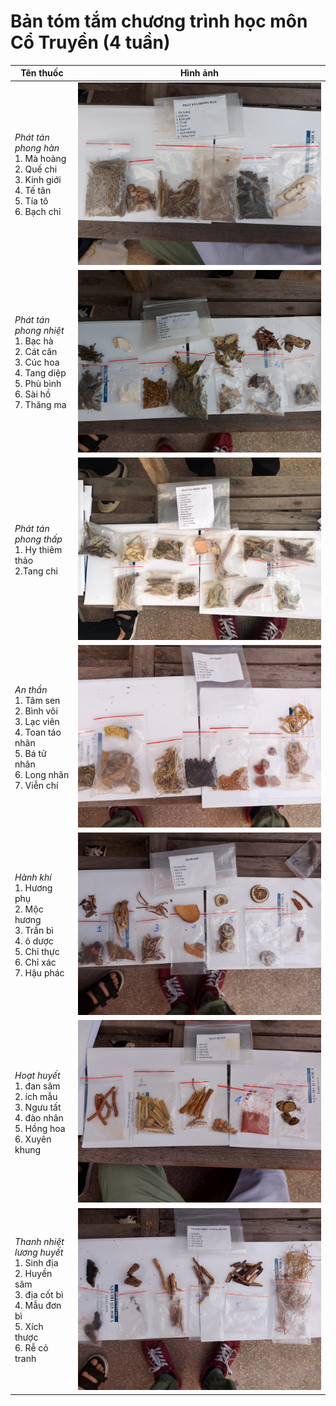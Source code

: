 # Bản tóm tắm chương trình học môn Cổ Truyền (4 tuần)

| Tên thuốc | Hình ảnh |
| --------------- | ------------------------- |
|*Phát tán phong hàn*<br> 1. Mà hoàng<br> 2. Quế chi<br> 3. Kinh giới<br> 4. Tế tân<br> 5. Tía tô<br> 6. Bạch chỉ     |![](images/phattanphonghan.jpg)|
|*Phát tán phong nhiệt*<br> 1. Bạc hà<br> 2. Cát căn<br> 3. Cúc hoa<br> 4. Tang diệp<br> 5. Phù bình<br> 6. Sài hồ<br> 7. Thăng ma |![](images/ptpn.jpg)|
|*Phát tán phong thấp*<br> 1. Hy thiêm thảo<br> 2.Tang chi|![](images/phattanphongthap.jpg)|
|*An thần*<br> 1. Tâm sen<br> 2. Bình vôi<br> 3. Lạc viên<br> 4. Toan táo nhân<br> 5. Bá tử nhân<br> 6. Long nhãn<br> 7. Viễn chí<br>|![](images/anthan.jpg)
|*Hành khí*<br> 1. Hương phụ<br> 2. Mộc hương<br> 3. Trần bì<br> 4. ô dược<br> 5. Chỉ thực<br> 6. Chỉ xác<br> 7. Hậu phác|![](images/hanhkhi1.jpg)|
|*Hoạt huyết*<br> 1. đan sâm<br> 2. ích mẫu<br> 3. Ngưu tất<br> 4. đào nhân<br> 5. Hồng hoa<br> 6. Xuyên khung|![](images/hoathuyet.jpg)|
|*Thanh nhiệt lương huyết*<br> 1. Sinh địa<br> 2. Huyền sâm<br> 3. địa cốt bì<br> 4. Mẫu đơn bì<br> 5. Xích thược<br> 6. Rễ cỏ tranh|![](images/thanhnhietluonghuyet.jpg)|
